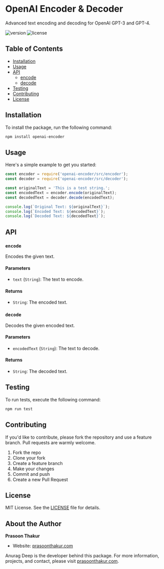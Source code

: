 # OpenAI Encoder & Decoder

Advanced text encoding and decoding for OpenAI GPT-3 and GPT-4.

![version](https://img.shields.io/badge/version-1.0.3-blue)
![license](https://img.shields.io/badge/license-MIT-green)

## Table of Contents

- [Installation](#installation)
- [Usage](#usage)
- [API](#api)
  - [encode](#encode)
  - [decode](#decode)
- [Testing](#testing)
- [Contributing](#contributing)
- [License](#license)

## Installation

To install the package, run the following command:

```bash
npm install openai-encoder
```

## Usage

Here's a simple example to get you started:

```javascript
const encoder = require('openai-encoder/src/encoder');
const decoder = require('openai-encoder/src/decoder');

const originalText = 'This is a test string.';
const encodedText = encoder.encode(originalText);
const decodedText = decoder.decode(encodedText);

console.log(`Original Text: ${originalText}`);
console.log(`Encoded Text: ${encodedText}`);
console.log(`Decoded Text: ${decodedText}`);
```

## API

### `encode`

Encodes the given text.

#### Parameters

- `text` (`String`): The text to encode.

#### Returns

- `String`: The encoded text.

### `decode`

Decodes the given encoded text.

#### Parameters

- `encodedText` (`String`): The text to decode.

#### Returns

- `String`: The decoded text.

## Testing

To run tests, execute the following command:

```bash
npm run test
```

## Contributing

If you'd like to contribute, please fork the repository and use a feature branch. Pull requests are warmly welcome.

1. Fork the repo
2. Clone your fork
3. Create a feature branch
4. Make your changes
5. Commit and push
6. Create a new Pull Request

## License

MIT License. See the [LICENSE](LICENSE) file for details.


## About the Author

**Prasoon Thakur**  
- Website: [prasoonthakur.com](https://prasoonthakur.com)

Anurag Deep is the developer behind this package. For more information, projects, and contact, please visit [prasoonthakur.com](https://prasoonthakur.com).

